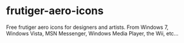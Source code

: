 # frutiger-aero-icons
Free frutiger aero icons for designers and artists. From Windows 7, Windows Vista, MSN Messenger, Windows Media Player, the Wii, etc... 
